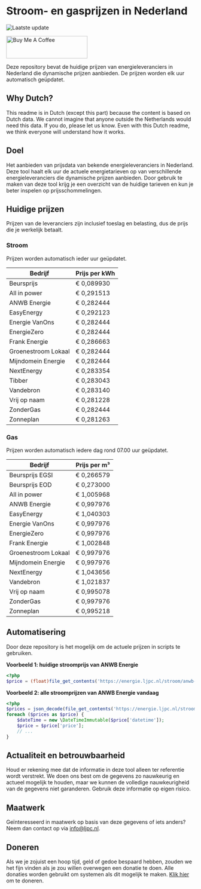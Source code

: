 # Stroom- en gasprijzen in Nederland

![Laatste update](https://img.shields.io/badge/laatste%20update-2023--07--22%2004%3A00%20CET-brightgreen)

<a href="https://www.buymeacoffee.com/Lars-" target="_blank"><img src="https://cdn.buymeacoffee.com/buttons/v2/default-orange.png" alt="Buy Me A Coffee" height="60" style="height: 60px !important;width: 217px !important;" ></a>

Deze repository bevat de huidige prijzen van energieleveranciers in Nederland die dynamische prijzen aanbieden. De prijzen worden elk uur automatisch geüpdatet.

## Why Dutch?

This readme is in Dutch (except this part) because the content is based on Dutch data. We cannot imagine that anyone outside the Netherlands would need this data. If you do, please let us know. Even with this Dutch readme, we think
everyone will understand how it works.

## Doel

Het aanbieden van prijsdata van bekende energieleveranciers in Nederland. Deze tool haalt elk uur de actuele energietarieven op van verschillende energieleveranciers die dynamische prijzen aanbieden. Door gebruik te maken van deze tool
krijg je een overzicht van de huidige tarieven en kun je beter inspelen op prijsschommelingen.

## Huidige prijzen

Prijzen van de leveranciers zijn inclusief toeslag en belasting, dus de prijs die je werkelijk betaalt.

### Stroom

Prijzen worden automatisch ieder uur geüpdatet.

 Bedrijf | Prijs per kWh 
---------|---------------
Beursprijs | € 0,089930
All in power | € 0,291513
ANWB Energie | € 0,282444
EasyEnergy | € 0,292123
Energie VanOns | € 0,282444
EnergieZero | € 0,282444
Frank Energie | € 0,286663
Groenestroom Lokaal | € 0,282444
Mijndomein Energie | € 0,282444
NextEnergy | € 0,283354
Tibber | € 0,283043
Vandebron | € 0,283140
Vrij op naam | € 0,281228
ZonderGas | € 0,282444
Zonneplan | € 0,281263


### Gas

Prijzen worden automatisch iedere dag rond 07.00 uur geüpdatet.

 Bedrijf | Prijs per m³ 
---------|--------------
Beursprijs EGSI | € 0,266579
Beursprijs EOD | € 0,273000
All in power | € 1,005968
ANWB Energie | € 0,997976
EasyEnergy | € 1,040303
Energie VanOns | € 0,997976
EnergieZero | € 0,997976
Frank Energie | € 1,002848
Groenestroom Lokaal | € 0,997976
Mijndomein Energie | € 0,997976
NextEnergy | € 1,043656
Vandebron | € 1,021837
Vrij op naam | € 0,995078
ZonderGas | € 0,997976
Zonneplan | € 0,995218


## Automatisering

Door deze repository is het mogelijk om de actuele prijzen in scripts te gebruiken.

**Voorbeeld 1: huidige stroomprijs van ANWB Energie**

```php
<?php
$price = (float)file_get_contents('https://energie.ljpc.nl/stroom/anwb-energie-nu.txt');

```

**Voorbeeld 2: alle stroomprijzen van ANWB Energie vandaag**

```php
<?php
$prices = json_decode(file_get_contents('https://energie.ljpc.nl/stroom/all-in-power-vandaag.json'),true);
foreach ($prices as $price) {
    $dateTime = new \DateTimeImmutable($price['datetime']);
    $price = $price['price'];
    // ...
}
```

## Actualiteit en betrouwbaarheid

Houd er rekening mee dat de informatie in deze tool alleen ter referentie wordt verstrekt. We doen ons best om de gegevens zo nauwkeurig en actueel mogelijk te houden, maar we kunnen de volledige nauwkeurigheid van de gegevens niet
garanderen. Gebruik deze informatie op eigen risico.

## Maatwerk

Geïnteresseerd in maatwerk op basis van deze gegevens of iets anders? Neem dan contact op
via [info@ljpc.nl](mailto:info@ljpc.nl?subject=Energie%20prijzen).

## Doneren

Als we je zojuist een hoop tijd, geld of gedoe bespaard hebben, zouden we het fijn vinden als je zou willen overwegen een
donatie te doen. Alle donaties worden gebruikt om systemen als dit mogelijk te
maken. [Klik hier](https://www.buymeacoffee.com/Lars-) om te doneren.
